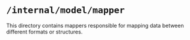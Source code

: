 # `/internal/model/mapper`

This directory contains mappers responsible for mapping data between different formats or structures.